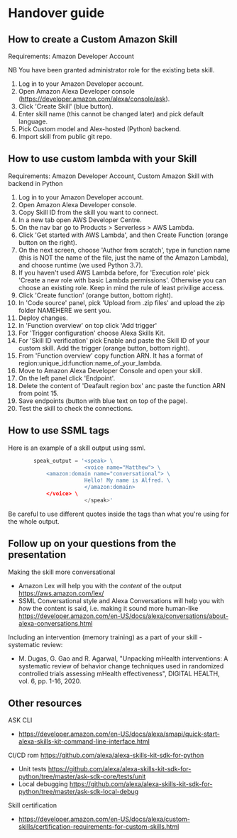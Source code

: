 # Handover guide

## How to create a Custom Amazon Skill
Requirements: Amazon Developer Account

NB You have been granted administrator role for the existing beta skill.

1. Log in to your Amazon Developer account. 
2. Open Amazon Alexa Developer console (https://developer.amazon.com/alexa/console/ask).
3. Click 'Create Skill' (blue button).
4. Enter skill name (this cannot be changed later) and pick default language.
5. Pick Custom model and Alex-hosted (Python) backend.
6. Import skill from public git repo.

## How to use custom lambda with your Skill
Requirements: Amazon Developer Account, Custom Amazon Skill with backend in Python
1. Log in to your Amazon Developer account. 
2. Open Amazon Alexa Developer console.
3. Copy Skill ID from the skill you want to connect.
4. In a new tab open AWS Developer Centre.
5. On the nav bar go to Products > Serverless > AWS Lambda.
6. Click 'Get started with AWS Lambda', and then Create Function (orange button on the right).
7. On the next screen, choose 'Author from scratch', type in function name (this is NOT the name of the file, just the name of the Amazon Lambda), and choose runtime (we used Python 3.7).
8. If you haven't used AWS Lambda before, for 'Execution role' pick 'Create a new role with basic Lambda permissions'. Otherwise you can choose an existing role. Keep in mind the rule of least privilige access.
9. Click 'Create function' (orange button, bottom right).
10. In 'Code source' panel, pick 'Upload from .zip files' and upload the zip folder  NAMEHERE we sent you.
11. Deploy changes.
12. In 'Function overview' on top click 'Add trigger'
13. For 'Trigger configuration' choose Alexa Skills Kit.
14. For 'Skill ID verification' pick Enable and paste the Skill ID of your custom skill. Add the trigger (orange button, bottom right).
15. From 'Function overview' copy function ARN. It has a format of region:unique_id:function:name_of_your_lambda.
16. Move to Amazon Alexa Developer Console and open your skill.
17. On the left panel click 'Endpoint'.
18. Delete the content of 'Deafault region box' anc paste the function ARN from point 15.
19. Save endpoints (button with blue text on top of the page).
20. Test the skill to check the connections.

## How to use SSML tags
Here is an example of a skill output using ssml. 
```python
        speak_output = '<speak> \
                        <voice name="Matthew"> \
			<amazon:domain name="conversational"> \
                        Hello! My name is Alfred. \
                        </amazon:domain>
			</voice> \
                        </speak>'              
```
Be careful to use different quotes inside the tags than what you're using for the whole output.


## Follow up on your questions from the presentation
Making the skill more conversational
* Amazon Lex will help you with the _content_ of the output 
	https://aws.amazon.com/lex/
* SSML Conversational style and Alexa Conversations will help you with _how_ the content is said, i.e. making it sound more human-like
  	https://developer.amazon.com/en-US/docs/alexa/conversations/about-alexa-conversations.html

Including an intervention (memory training) as a part of your skill - systematic review:
* M. Dugas, G. Gao and R. Agarwal, "Unpacking mHealth interventions: A systematic review of behavior change techniques used in randomized controlled trials assessing mHealth effectiveness", DIGITAL HEALTH, vol. 6, pp. 1-16, 2020. 

## Other resources 
ASK CLI
* https://developer.amazon.com/en-US/docs/alexa/smapi/quick-start-alexa-skills-kit-command-line-interface.html

CI/CD rom https://github.com/alexa/alexa-skills-kit-sdk-for-python
* Unit tests https://github.com/alexa/alexa-skills-kit-sdk-for-python/tree/master/ask-sdk-core/tests/unit
* Local debugging https://github.com/alexa/alexa-skills-kit-sdk-for-python/tree/master/ask-sdk-local-debug

Skill certification
* https://developer.amazon.com/en-US/docs/alexa/custom-skills/certification-requirements-for-custom-skills.html


